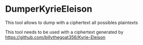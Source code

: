 # DumperKyrieEleison
This tool allows to dump with a ciphertext all possibles plaintexts

This tool needs to be used with a ciphertext generated by https://github.com/billythegoat356/Kyrie-Eleison
